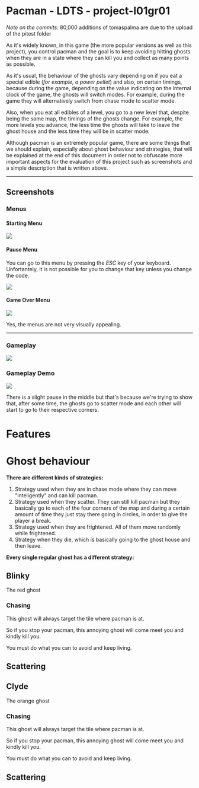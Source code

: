 # Pacman - LDTS - project-l01gr01

*Note on the commits:* 80,000 additions of tomaspalma are due to the upload of the pitest folder

As it's widely known, in this game (the more popular versions as well as this project),
you control pacman and the goal is to keep avoiding hitting ghosts when they are in a state
where they can kill you and collect as many points as possible.

As it's usual, the behaviour of the ghosts vary depending on if you eat a special edible (*for example,
a power pellet*) and also, on certain timings, because during the game, depending on the value indicating on the internal
clock of the game, the ghosts will switch modes. For example, during the game they will alternatively switch from chase mode
to scatter mode.

Also, when you eat all edibles of a level, you go to a new level that, despite being the same map, the timings of the ghosts
change. For example, the more levels you advance, the less time the ghosts will take to leave the ghost house and the less time
they will be in scatter mode.

Although pacman is an extremely popular game, there are some things that we should explain, especially
about ghost behaviour and strategies, that will be explained at the end of this document in order
not to obfuscate more important aspects for the evaluation of this project such as screenshots and a simple description
that is written above.

<hr>

## Screenshots

### Menus

#### Starting Menu

![](https://cdn.discordapp.com/attachments/1019715937009672223/1055107937078620190/image.png)

#### Pause Menu

You can go to this menu by pressing the *ESC* key of your keyboard. Unfortantely, it is not possible for you to change that key
unless you change the code.

![](https://cdn.discordapp.com/attachments/1019715937009672223/1055108801583386724/image.png)

#### Game Over Menu

![](https://cdn.discordapp.com/attachments/1019715937009672223/1055109291239030824/image.png)

Yes, the menus are not very visually appealing.

<hr>

### Gameplay

![](https://cdn.discordapp.com/attachments/1019715937009672223/1055111527633518612/image.png)

### Gameplay Demo

![](https://cdn.discordapp.com/attachments/1019715937009672223/1055171205788872834/2022-12-21-13-31-04_1.gif)

There is a slight pause in the middle but that's because we're trying to show that, after some time, the ghosts go to
scatter mode and each other will start to go to their respective corners.

# Features

# Ghost behaviour

**There are different kinds of strategies:**

1) Strategy used when they are in chase mode where they can move "inteligently" and can kill pacman.
2) Strategy used when they scatter. They can still kill pacman but they basically go to each
of the four corners of the map and during a certain amount of time they just stay there going in circles,
in order to give the player a break.
3) Strategy used when they are frightened. All of them move randomly while frightened.
4) Strategy when they die, which is basically going to the ghost house and then leave.

**Every single regular ghost has a different strategy:**

## Blinky 

The red ghost

### Chasing

This ghost will always target the tile where pacman is at.

So if you stop your pacman, this annoying ghost will come meet you and kindly kill you.

You must do what you can to avoid and keep living.

## Scattering

## Clyde

The orange ghost

### Chasing

This ghost will always target the tile where pacman is at.

So if you stop your pacman, this annoying ghost will come meet you and kindly kill you.

You must do what you can to avoid and keep living.

## Scattering

